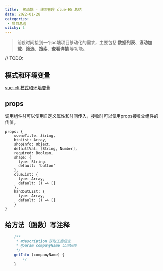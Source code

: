 ```yaml
---
title:  移动端 - 线索管理 clue-H5 总结
date: 2022-01-28
categories: 
 - 项目总结
sticky: 2
---
```


> 前段时间接到一个pc端项目移动化的需求，主要包括 **数据列表**、**滚动加载**、**筛选**、**搜索**、**查看详情** 等功能。

// TODO:
## 模式和环境变量

[vue-cli 模式和环境变量](https://cli.vuejs.org/zh/guide/mode-and-env.html#%E6%A8%A1%E5%BC%8F)



## props 

调用组件时可以使用自定义属性和时间传入，接收时可以使用props接收父组件的传值。

```Vue
props: {
    sceneTitle: String,
    btnList: Array,
    shopInfo: Object,
    defaultVal: [String, Number],
    required: Boolean,
    shape: {
      type: String,
      default: 'button'
    },
    clueList: {
      type: Array,
      default: () => []
    },
    handoutList: {
      type: Array,
      default: () => []
    }
}
```


## 给方法（函数）写注释

```js
    /**
     * @description 获取工商信息
     * @param companyName 公司名称
     */
    getInfo (companyName) {
        //
    }
```